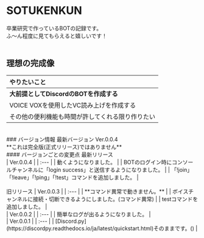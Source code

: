 # SOTUKENKUN
卒業研究で作っているBOTの記録です。<br>
ふ～ん程度に見てもらえると嬉しいです！<br>
<br>
## 理想の完成像
| やりたいこと |
| :--- |
| **大前提としてDiscordのBOTを作成する** |
| VOICE VOXを使用したVC読み上げを作成する |
| その他の便利機能も時間が許してくれる限り作りたい |
<br>
### バージョン情報
最新バージョン Ver.0.0.4<br>
**これは完全版(正式リリース)ではありません**
<br>
#### バージョンごとの変更点
最新リリース<br>
| Ver.0.0.4 |
| :--- |
| 動くようになりました。 |
| BOTのログイン時にコンソールチャンネルに「login success」と送信するようになりました。 |
| 「!join」「!leave」「!ping」「!test」コマンドを追加しました。 |
<br>
<br>
旧リリース
| Ver.0.0.3 |
| :--- |
| **コマンド異常で動きません。** |
| ボイスチャンネルに接続・切断できるようにしました。(コマンド異常) |
| testコマンドを追加しました。 |
<br>
| Ver.0.0.2 |
| :--- |
| 簡単なログが出るようになりました。 |
<br>
| Ver.0.0.1 |
| :--- |
| [Discord.py](https://discordpy.readthedocs.io/ja/latest/quickstart.html)そのままです。() |
